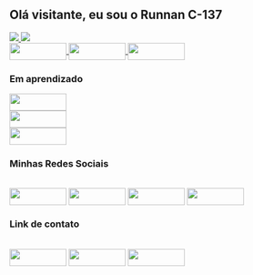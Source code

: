 ## Olá visitante, eu sou o Runnan C-137

<main>
<div style="margin: auto">
  <a href="https://github.com/RunnanC-137"> 
  <img src="https://github-readme-stats.vercel.app/api?username=RunnanC-137&show_icons=true&theme=city_lights"/>
  <img src="https://github-readme-stats.vercel.app/api/top-langs/?username=RunnanC-137&layout=compact&theme=apprentice" />
  </a>
</div>

 <div>
  
  <a href="https://runnanc-137.github.io/Website-s">
    <img align="center" height="30" width="100" src="https://img.shields.io/badge/HTML5-E34F26?style=for-the-badge&logo=html5&logoColor=white">
    <img align="center" height="30" width="100" src="https://img.shields.io/badge/CSS-239120?&style=for-the-badge&logo=css3&logoColor=white">
    <img align="center" height="30" width="100" src="https://img.shields.io/badge/JavaScript-F7DF1E?style=for-the-badge&logo=javascript&logoColor=black">
  </a>

</div>
 
  ### Em aprendizado
  <div>

  <img align="center" height="30" width="100" src="https://img.shields.io/badge/Python-3776AB?style=for-the-badge&logo=python&logoColor=white"><br>
  <img align="center" height="30" width="100" src="https://img.shields.io/badge/MySQL-00000F?style=for-the-badge&logo=mysql&logoColor=white"><br>
  <img align="center" height="30" width="100" src="https://img.shields.io/badge/Django-092E20?style=for-the-badge&logo=django&logoColor=white"><br>
</div>

### Minhas Redes Sociais

<div style="display: inline-block; margin: auto;"><br>

  <img align="center" height="30" width="100" src="https://img.shields.io/badge/Instagram-E4405F?style=for-the-badge&logo=instagram&logoColor=white">
  <img align="center" height="30" width="100" src="https://img.shields.io/badge/Facebook-1877F2?style=for-the-badge&logo=facebook&logoColor=white">
  <img align="center" height="30" width="100" src="https://img.shields.io/badge/Twitter-1DA1F2?style=for-the-badge&logo=twitter&logoColor=white">
  <img align="center" height="30" width="100" src="https://img.shields.io/badge/Discord-7289DA?style=for-the-badge&logo=discord&logoColor=white">
  </div>
  
  
  ### Link de contato
  
  <div style="display: inline-block; margin: auto;"><br>
  <img align="center" height="30" width="100" src="https://img.shields.io/badge/LinkedIn-0077B5?style=for-the-badge&logo=linkedin&logoColor=white">
  <img align="center" height="30" width="100" src="https://img.shields.io/badge/WhatsApp-25D366?style=for-the-badge&logo=whatsapp&logoColor=white">
  <img align="center" height="30" width="100" src="https://img.shields.io/badge/Gmail-D14836?style=for-the-badge&logo=gmail&logoColor=white">

  </div>

</main>

  
